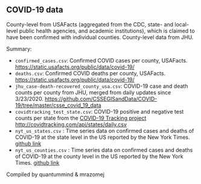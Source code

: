 ## COVID-19 data

County-level from USAFacts (aggregated from the CDC, state- and local-level public health agencies, and academic institutions), which is claimed to have been confirmed with individual counties. County-level data from JHU.

Summary:
* `confirmed_cases.csv`: Confirmed COVID cases per county, USAFacts. https://static.usafacts.org/public/data/covid-19/
* `deaths.csv`: Confirmed COVID deaths per county, USAFacts. https://static.usafacts.org/public/data/covid-19/
* `jhu_case-death-recovered_county_usa.csv`: COVID-19 case and death counts per county from JHU, merged from daily updates since 3/23/2020. https://github.com/CSSEGISandData/COVID-19/tree/master/csse_covid_19_data
* `covidtracking_test_state.csv`: COVID-19 positive and negative test counts per state from the [COVID-19 Tracking project](https://covidtracking.com/) http://covidtracking.com/api/states/daily.csv
* `nyt_us_states.csv` : Time series data on confirmed cases and deaths of COVID-19 at the state level in the US reported by the New York Times. [github link](https://github.com/nytimes/covid-19-data)
* `nyt_us_counties.csv` : Time series data on confirmed cases and deaths of COVID-19 at the county level in the US reported by the New York Times. [github link](https://github.com/nytimes/covid-19-data)

Compiled by quantummind & mrazomej

